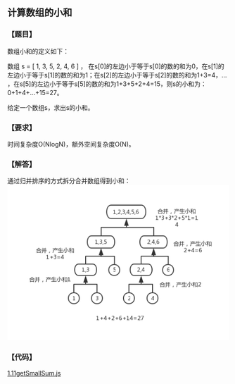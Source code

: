 ## 计算数组的小和

### 【题目】
数组小和的定义如下：

数组 s = [ 1, 3, 5, 2, 4, 6 ] ， 在s[0]的左边小于等于s[0]的数的和为0，在s[1]的左边小于等于s[1]的数的和为1；在s[2]的左边小于等于s[2]的数的和为1+3=4，... ，在s[5]的左边小于等于s[5]的数的和为1+3+5+2+4=15，则s的小和为：0+1+4+...+15=27。

给定一个数组s，求出s的小和。

### 【要求】
时间复杂度O(NlogN)，额外空间复杂度O(N)。

### 【解答】
通过归并排序的方式拆分合并数组得到小和：
![1.11getSmallSum.png](../img/1.11getSmallSum.png)

### 【代码】
[1.11getSmallSum.js](../codes/1.11getSmallSum.js)